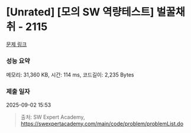 # [Unrated] [모의 SW 역량테스트] 벌꿀채취 - 2115 

[문제 링크](https://swexpertacademy.com/main/code/problem/problemDetail.do?contestProbId=AV5V4A46AdIDFAWu) 

### 성능 요약

메모리: 31,360 KB, 시간: 114 ms, 코드길이: 2,235 Bytes

### 제출 일자

2025-09-02 15:53



> 출처: SW Expert Academy, https://swexpertacademy.com/main/code/problem/problemList.do